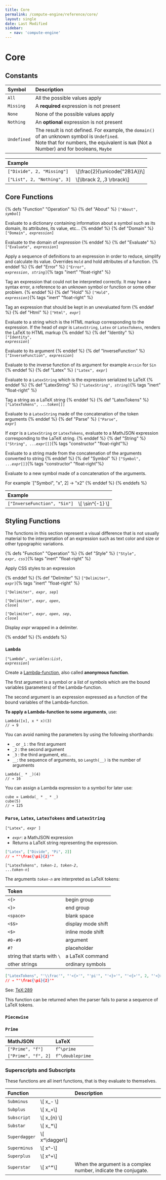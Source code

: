 ```yaml
---
title: Core
permalink: /compute-engine/reference/core/
layout: single
date: Last Modified
sidebar:
  - nav: 'compute-engine'
---
```


# Core

<section id='constants'>

## Constants

| Symbol      | Description                                                                                                                                                                            |
| :---------- | :------------------------------------------------------------------------------------------------------------------------------------------------------------------------------------- |
| `All`       | All the possible values apply                                                                                                                                                          |
| `Missing`   | A **required** expression is not present                                                                                                                                               |
| `None`      | None of the possible values apply                                                                                                                                                      |
| `Nothing`   | An **optional** expression is not present                                                                                                                                              |
| `Undefined` | The result is not defined. For example, the `domain()` of an unknown symbol is `Undefined`.<br>Note that for numbers, the equivalent is `NaN` (Not a Number) and for booleans, `Maybe` |

| Example                     |                                 |
| :-------------------------- | :------------------------------ |
| `["Divide", 2, "Missing"]`  | \\[\frac{2}{\unicode{"2B1A}}\\] |
| `["List", 2, "Nothing", 3]` | \\[\lbrack 2, ,3 \rbrack\\]     |

</section>

<section id='core-functions'>

## Core Functions

{% defs "Function" "Operation" %} {% def "About" %} <code>["About",
_symbol_]</code>

Evaluate to a dictionary containing information about a symbol such as its
domain, its attributes, its value, etc... {% enddef %} {% def "Domain" %}
<code>["Domain", _expression_]</code>

Evaluate to the domain of _expression_ {% enddef %} {% def "Evaluate" %}
<code>["Evaluate", _expression_]</code>

Apply a sequence of definitions to an expression in order to reduce, simplify
and calculate its value. Overrides `Hold` and hold attributes of a function.
{% enddef %} {% def "Error" %} <code>["Error", _expression_,
_string_]</code>{% tags "inert" "float-right" %}

Tag an expression that could not be interpreted correctly. It may have a syntax
error, a reference to an unknown symbol or function or some other problem.
{% enddef %} {% def "Hold" %} <code>["Hold",
_expression_]</code>{% tags "inert" "float-right" %}

Tag an expression that should be kept in an unevaluated form {% enddef %}
{% def "Html" %} <code>["Html", _expr_]</code>

Evaluate to a string which is the HTML markup corresponding to the expression.
If the head of _expr_ is `LatexString`, `Latex` or `LatexTokens`, renders the
LaTeX to HTML markup {% enddef %} {% def "Identity" %} <code>["Identity",
_expression_]</code>

Evaluate to its argument {% enddef %} {% def "InverseFunction" %}
<code>["InverseFunction", _expression_]</code>

Evaluate to the inverse function of its argument for example `Arcsin` for `Sin`
{% enddef %} {% def "Latex" %} <code>["Latex", _expr_]</code>

Evaluate to a `LatexString` which is the expression serialized to LaTeX
{% enddef %} {% def "LatexString" %} <code>["LatexString",
_string_]</code>{% tags "inert" "float-right" %}

Tag a string as a LaTeX string {% enddef %} {% def "LatexTokens" %}
<code>["LatexTokens", ..._token_\[\]]</code>

Evaluate to a `LatexString` made of the concatenation of the token arguments
{% enddef %} {% def "Parse" %} <code>["Parse", _expr_]</code>

If _expr_ is a `LatexString` or `LatexTokens`, evaluate to a MathJSON expression
corresponding to the LaTeX string. {% enddef %} {% def "String" %}
<code>["String", ..._expr_\[\]]</code>{% tags "constructor" "float-right"%}

Evaluate to a string made from the concatenation of the arguments converted to
string {% enddef %} {% def "Symbol" %} <code>["Symbol",
..._expr_\[\]]</code>{% tags "constructor" "float-right"%}

Evaluate to a new symbol made of a concatenation of the arguments.

For example `["Symbol", "x", 2] -> "x2" {% enddef %} {% enddefs %}

| Example                      |                   |
| :--------------------------- | :---------------- |
| `["InverseFunction", "Sin"]` | \\[ \sin^{-1} \\] |

<section id='core-functions'>

## Styling Functions

The functions in this section represent a visual difference that is not usually
material to the interpretation of an expression such as text color and size or
other typographic variations.

{% defs "Function" "Operation" %} {% def "Style" %} <code>["Style", _expr_,
_css_]</code>{% tags "inert" "float-right" %}

Apply CSS styles to an expression

{% enddef %} {% def "Delimiter" %} <code>["Delimiter",
_expr_]</code>{% tags "inert" "float-right" %}

<code>["Delimiter", _expr_, _sep_]</code>

<code>["Delimiter", _expr_, _open_, _close_]</code>

<code>["Delimiter", _expr_, _open_, _sep_, _close_]</code>

Display _expr_ wrapped in a delimiter.

{% enddef %} {% enddefs %}

### `Lambda`

<code>["Lambda", _variables:List_, _expression_]</code>

Create a [Lambda-function](https://en.wikipedia.org/wiki/Anonymous_function),
also called **anonymous function**.

The first argument is a symbol or a list of symbols which are the bound
variables (parameters) of the Lambda-function.

The second argument is an expression expressed as a function of the bound
variables of the Lambda-function.

**To apply a Lambda-function to some arguments**, use:

```cortex
Lambda([x], x * x)(3)
// ➔ 9
```

You can avoid naming the parameters by using the following shorthands:

- `_` or `_1` : the first argument
- `_2` : the second argument
- `_3` : the third argument, etc...
- `__`: the sequence of arguments, so `Length(__)` is the number of arguments

```cortex
Lambda(_ * _)(4)
// ➔ 16
```

You can assign a Lambda expression to a symbol for later use:

```cortex
cube = Lambda(_ * _ * _)
cube(5)
// ➔ 125
```

### `Parse`, `Latex`, `LatexTokens` and `LatexString`

<code>["Latex", _expr_ ]</code>

- <code>_expr_</code>: a MathJSON expression
- Returns a LaTeX string representing the expression.

```json
["Latex", ["Divide", "Pi", 2]]
// ➔ "'\frac{\pi}{2}'"
```

<code>["LatexTokens", _token-1_, _token-2_, ..._token-n_]</code>

The arguments <code>_token-n_</code> are interpreted as LaTeX tokens:

<div class=symbols-table>

| Token                       |                    |
| :-------------------------- | :----------------- |
| `<{>`                       | begin group        |
| `<}>`                       | end group          |
| `<space>`                   | blank space        |
| `<$$>`                      | display mode shift |
| `<$>`                       | inline mode shift  |
| `#0`-`#9`                   | argument           |
| `#?`                        | placeholder        |
| string that starts with `\` | a LaTeX command    |
| other strings               | ordinary symbols   |

</div>

```json
["LatexTokens", "'\\frac'", "'<{>'", "'pi'", "'<}>'", "'<{>'", 2, "'<}>'"]
// ➔ "'\frac{\pi}{2}'"
```

See: [TeX:289](http://tug.org/texlive/devsrc/Build/source/texk/web2c/tex.web)

This function can be returned when the parser fails to parse a sequence of LaTeX
tokens.

### `Piecewise`

### `Prime`

| MathJSON            | LaTeX            |
| :------------------ | :--------------- |
| `["Prime", "f"]`    | `f^\prime`       |
| `["Prime", "f", 2]` | `f^\doubleprime` |

### Superscripts and Subscripts

These functions are all inert functions, that is they evaluate to themselves.

<div class=symbols-table>

| Function      |                  | Description                                                    |
| :------------ | :--------------- | :------------------------------------------------------------- |
| `Subminus`    | \\[ x_- \\]      |                                                                |
| `Subplus`     | \\[ x_+\\]       |                                                                |
| `Subscript`   | \\[ x_{n} \\]    |                                                                |
| `Substar`     | \\[ x_*\\]       |                                                                |
| `Superdagger` | \\[ x^\dagger\\] |                                                                |
| `Superminus`  | \\[ x^-\\]       |                                                                |
| `Superplus`   | \\[ x^+\\]       |                                                                |
| `Superstar`   | \\[ x^*\\]       | When the argument is a complex number, indicate the conjugate. |

</div>
</section>
